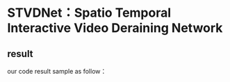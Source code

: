 # STVDNet：Spatio Temporal Interactive Video Deraining Network
## result 
our code result sample as follow：
